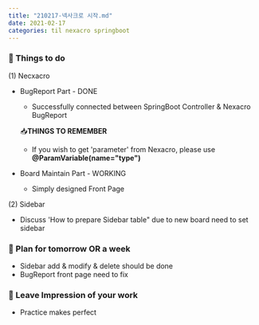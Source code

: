 ```yaml
---
title: "210217-넥사크로 시작.md"
date: 2021-02-17 
categories: til nexacro springboot
---
```


### 💪 Things to do

(1) Necxacro 

- BugReport Part - DONE
    - Successfully connected between SpringBoot Controller & Nexacro BugReport

    📥**THINGS TO REMEMBER**

    - If you wish to get 'parameter' from Nexacro, please use  **@ParamVariable(name="type")**
- Board Maintain Part - WORKING
    - Simply designed Front Page

(2) Sidebar

- Discuss 'How to prepare Sidebar table" due to new board need to set sidebar

### 📢 Plan for tomorrow OR a week

- Sidebar add & modify & delete should be done
- BugReport front page need to fix

### 💬 Leave Impression of your work

- Practice makes perfect
